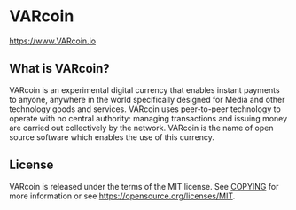 VARcoin
=====================================



https://www.VARcoin.io

What is VARcoin?
----------------

VARcoin is an experimental digital currency that enables instant payments to
anyone, anywhere in the world specifically designed for Media and other technology goods and services. VARcoin uses peer-to-peer 
technology to operate
with no central authority: managing transactions and issuing money are carried
out collectively by the network. VARcoin is the name of open source
software which enables the use of this currency.

License
-------

VARcoin is released under the terms of the MIT license. See [COPYING](COPYING) for more
information or see https://opensource.org/licenses/MIT.
